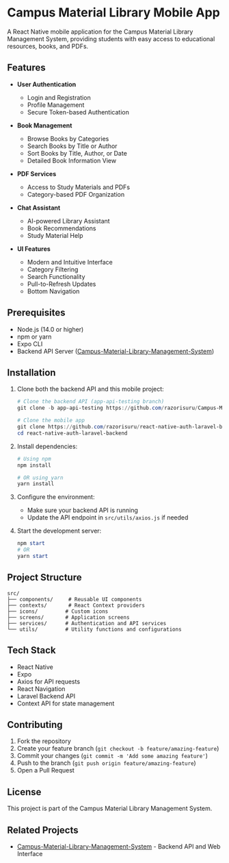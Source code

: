 # Campus Material Library Mobile App

A React Native mobile application for the Campus Material Library Management System, providing students with easy access to educational resources, books, and PDFs.

## Features

- **User Authentication**
  - Login and Registration
  - Profile Management
  - Secure Token-based Authentication

- **Book Management**
  - Browse Books by Categories
  - Search Books by Title or Author
  - Sort Books by Title, Author, or Date
  - Detailed Book Information View

- **PDF Services**
  - Access to Study Materials and PDFs
  - Category-based PDF Organization

- **Chat Assistant**
  - AI-powered Library Assistant
  - Book Recommendations
  - Study Material Help

- **UI Features**
  - Modern and Intuitive Interface
  - Category Filtering
  - Search Functionality
  - Pull-to-Refresh Updates
  - Bottom Navigation

## Prerequisites

- Node.js (14.0 or higher)
- npm or yarn
- Expo CLI
- Backend API Server ([Campus-Material-Library-Management-System](https://github.com/razorisuru/Campus-Material-Library-Management-System))

## Installation

1. Clone both the backend API and this mobile project:
    ```powershell
    # Clone the backend API (app-api-testing branch)
    git clone -b app-api-testing https://github.com/razorisuru/Campus-Material-Library-Management-System.git

    # Clone the mobile app
    git clone https://github.com/razorisuru/react-native-auth-laravel-backend.git
    cd react-native-auth-laravel-backend
    ```

2. Install dependencies:
    ```powershell
    # Using npm
    npm install

    # OR using yarn
    yarn install
    ```

3. Configure the environment:
   - Make sure your backend API is running
   - Update the API endpoint in `src/utils/axios.js` if needed

4. Start the development server:
    ```powershell
    npm start
    # OR
    yarn start
    ```

## Project Structure

```
src/
├── components/     # Reusable UI components
├── contexts/       # React Context providers
├── icons/         # Custom icons
├── screens/       # Application screens
├── services/      # Authentication and API services
└── utils/         # Utility functions and configurations
```

## Tech Stack

- React Native
- Expo
- Axios for API requests
- React Navigation
- Laravel Backend API
- Context API for state management

## Contributing

1. Fork the repository
2. Create your feature branch (`git checkout -b feature/amazing-feature`)
3. Commit your changes (`git commit -m 'Add some amazing feature'`)
4. Push to the branch (`git push origin feature/amazing-feature`)
5. Open a Pull Request

## License

This project is part of the Campus Material Library Management System.

## Related Projects

- [Campus-Material-Library-Management-System](https://github.com/razorisuru/Campus-Material-Library-Management-System) - Backend API and Web Interface
